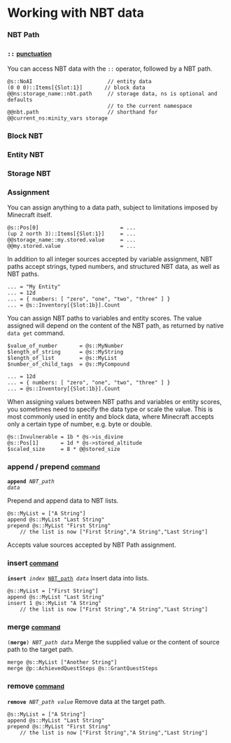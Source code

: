 
# Working with NBT data

### NBT Path

### <code>**::**</code> <small>[punctuation](defs#punctuation)</small>

You can access NBT data with the `::` operator, followed by a NBT path.
````minity
@s::NoAI                        // entity data
(0 0 0)::Items[{Slot:1}]       // block data
@@ns:storage_name::nbt.path     // storage data, ns is optional and defaults 
                                // to the current namespace
@@nbt.path                      // shorthand for @@current_ns:minity_vars storage
````

### Block NBT

### Entity NBT

### Storage NBT

### Assignment
You can assign anything to a data path, subject to limitations imposed by Minecraft itself.
````minity
@s::Pos[0]                          = ...
(up 2 north 3)::Items[{Slot:1}]     = ...
@@storage_name::my.stored.value     = ...
@@my.stored.value                   = ...
````
In addition to all integer sources accepted by variable assignment, NBT paths accept strings, typed numbers, and structured NBT data, as well as NBT paths.
````minity
... = "My Entity"
... = 12d
... = { numbers: [ "zero", "one", "two", "three" ] }
... = @s::Inventory[{Slot:1b}].Count
````
You can assign NBT paths to variables and entity scores. The value assigned will depend on the content of the NBT path, as returned by native `data get` command.
````minity
$value_of_number       = @s::MyNumber
$length_of_string      = @s::MyString
$length_of_list        = @s::MyList
$number_of_child_tags  = @s::MyCompound

... = 12d
... = { numbers: [ "zero", "one", "two", "three" ] }
... = @s::Inventory[{Slot:1b}].Count
````
When assigning values between NBT paths and variables or entity scores, you sometimes need to specify the data type or scale the value. This is most commonly used in entity and block data, where Minecraft accepts only a certain type of number, e.g. byte or double.
````minity
@s::Invulnerable = 1b * @s->is_divine
@s::Pos[1]       = 1d * @s->stored_altitude
$scaled_size     = 8 * @@stored_size
````

### **append** / **prepend** <small>[command](defs#command)</small>
<code>**append** *NBT_path* *data*</code>

Prepend and append data to NBT lists. 
````minity
@s::MyList = ["A String"]
append @s::MyList "Last String"
prepend @s::MyList "First String"
    // the list is now ["First String","A String","Last String"]
````
Accepts value sources accepted by NBT Path assignment.

### **insert** <small>[command](defs#command)</small>
<code>**insert** *index* [NBT_path](args#nbt-path) *data*</code>
Insert data into lists.
````minity
@s::MyList = ["First String"]
append @s::MyList "Last String"
insert 1 @s::MyList "A String"
    // the list is now ["First String","A String","Last String"]
````

### **merge** <small>[command](defs#command)</small>
<code>(**merge**) *NBT_path* *data*</code>
Merge the supplied value or the content of source path to the target path.
````minity
merge @s::MyList ["Another String"]
merge @p::AchievedQuestSteps @s::GrantQuestSteps
````

### **remove** <small>[command](defs#command)</small>

<code>**remove** *NBT_path* *value*</code>
Remove data at the target path.
````minity
@s::MyList = ["A String"]
append @s::MyList "Last String"
prepend @s::MyList "First String"
    // the list is now ["First String","A String","Last String"]
````
